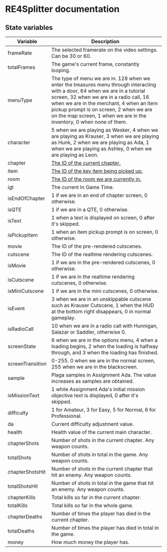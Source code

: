 # RE4Splitter documentation

## State variables

| Variable | Description |
| --- | --- |
| frameRate | The selected framerate on the video settings. Can be 30 or 60. |
|totalFrames | The game's current frame, constantly looping. |
|menuType| The type of menu we are in. 128 when we enter the treasures menu through interacting with a door, 64 when we are in a tutorial screen, 32 when we are in a radio call, 16 when we are in the merchant, 4 when an item pickup prompt is on screen, 2 when we are on the map screen, 1 when we are in the inventory, 0 when none of them.|
|character |5 when we are playing as Wesker, 4 when we are playing as Krauser, 3 when we are playing as Hunk, 2 when we are playing as Ada, 1 when we are playing as Ashley, 0 when we are playing as Leon.|
|chapter| [The ID of the current chapter.](https://docs.google.com/spreadsheets/d/1dw5leSHZ0XiCvP7afODyuC10RbykQeopfjoh7mBEeHY/edit?usp=sharing) |
|item | [The ID of the key item being picked up.](https://docs.google.com/spreadsheets/d/16VzcxmYCJKCEf0td7Yvo-Efhnkqh5WDnmo8fFfmdjV8/edit?usp=sharing) |
| room | [The ID of the room we are currently in.](https://docs.google.com/spreadsheets/d/1ns55W9sTYKjG4NwtoP06d_6Grt-ZZULJaADKfU9qabc/edit?usp=sharing) |
| igt | The current In Game Time. |
| isEndOfChapter | 1 if we are in an end of chapter screen, 0 otherwise.
| isQTE | 1 if we are in a QTE, 0 otherwise. |
| isText | 1 when a text is displayed on screen, 0 after it's skipped. |
| isPickupItem | 1 when an item pickup prompt is on screen, 0 otherwise. |
| movie | The ID of the pre-rendered cutscenes. |
| cutscene | The ID of the realtime rendering cutscenes. |
| isMovie | 1 if we are in the pre-rendered cutscenes, 0 otherwise. |
| isCutscene | 1 if we are in the realtime rendering cutscenes, 0 otherwise. |
| isMiniCutscene | 1 if we are in the mini cutscenes, 0 otherwise. |
| isEvent | 3 when we are in an unskippable cutscene such as Krauser Cutscene, 1 when the HUD at the bottom right disappears, 0 in normal gameplay.
| isRadioCall | 10 when we are in a radio call with Hunnigan, Salazar or Saddler, otherwise 0. |
| screenState| 6 when we are in the options menu, 4 when a loading begins, 2 when the loading is halfway through, and 3 when the loading has finished. |
| screenTransition | 0-255. 0 when we are in the normal screen, 255 when we are in the blackscreen. |
| sample | Plaga samples in Assignment Ada. The value increases as samples are obtained. |
| isMissionText | 1 while Assignment Ada's initial mission objective text is displayed, 0 after it's skipped. |
| difficulty | 1 for Amateur, 3 for Easy, 5 for Normal, 6 for Professional. |
| da | Current difficulty adjustment value. |
| health | Health value of the current main character. |
| chapterShots | Number of shots in the current chapter. Any weapon counts. |
| totalShots | Number of shots in total in the game. Any weapon counts. |
| chapterShotsHit | Number of shots in the current chapter that hit an enemy. Any weapon counts. |
| totalShotsHit | Number of shots in total in the game that hit an enemy. Any weapon counts. |
| chapterKills | Total kills so far in the current chapter. |
| totalKills | Total kills so far in the whole game. |
| chapterDeaths | Number of times the player has died in the current chapter. |
| totalDeaths | Number of times the player has died in total in the game. |
| money | How much money the player has. |
